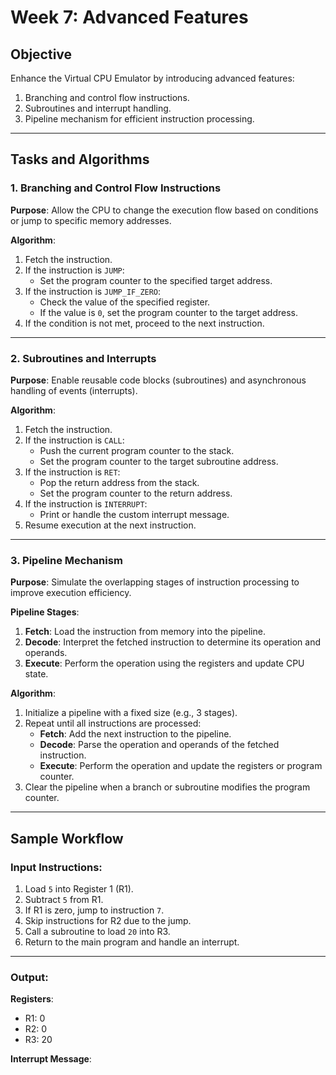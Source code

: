 # Week 7: Advanced Features

## Objective
Enhance the Virtual CPU Emulator by introducing advanced features:
1. Branching and control flow instructions.
2. Subroutines and interrupt handling.
3. Pipeline mechanism for efficient instruction processing.

---

## Tasks and Algorithms

### 1. Branching and Control Flow Instructions
**Purpose**: Allow the CPU to change the execution flow based on conditions or jump to specific memory addresses.

**Algorithm**:
1. Fetch the instruction.
2. If the instruction is `JUMP`:
   - Set the program counter to the specified target address.
3. If the instruction is `JUMP_IF_ZERO`:
   - Check the value of the specified register.
   - If the value is `0`, set the program counter to the target address.
4. If the condition is not met, proceed to the next instruction.

---

### 2. Subroutines and Interrupts
**Purpose**: Enable reusable code blocks (subroutines) and asynchronous handling of events (interrupts).

**Algorithm**:
1. Fetch the instruction.
2. If the instruction is `CALL`:
   - Push the current program counter to the stack.
   - Set the program counter to the target subroutine address.
3. If the instruction is `RET`:
   - Pop the return address from the stack.
   - Set the program counter to the return address.
4. If the instruction is `INTERRUPT`:
   - Print or handle the custom interrupt message.
5. Resume execution at the next instruction.

---

### 3. Pipeline Mechanism
**Purpose**: Simulate the overlapping stages of instruction processing to improve execution efficiency.

**Pipeline Stages**:
1. **Fetch**: Load the instruction from memory into the pipeline.
2. **Decode**: Interpret the fetched instruction to determine its operation and operands.
3. **Execute**: Perform the operation using the registers and update CPU state.

**Algorithm**:
1. Initialize a pipeline with a fixed size (e.g., 3 stages).
2. Repeat until all instructions are processed:
   - **Fetch**: Add the next instruction to the pipeline.
   - **Decode**: Parse the operation and operands of the fetched instruction.
   - **Execute**: Perform the operation and update the registers or program counter.
3. Clear the pipeline when a branch or subroutine modifies the program counter.

---

## Sample Workflow

### Input Instructions:
1. Load `5` into Register 1 (R1).
2. Subtract `5` from R1.
3. If R1 is zero, jump to instruction `7`.
4. Skip instructions for R2 due to the jump.
5. Call a subroutine to load `20` into R3.
6. Return to the main program and handle an interrupt.

---

### Output:
**Registers**:
- R1: 0
- R2: 0
- R3: 20

**Interrupt Message**:
